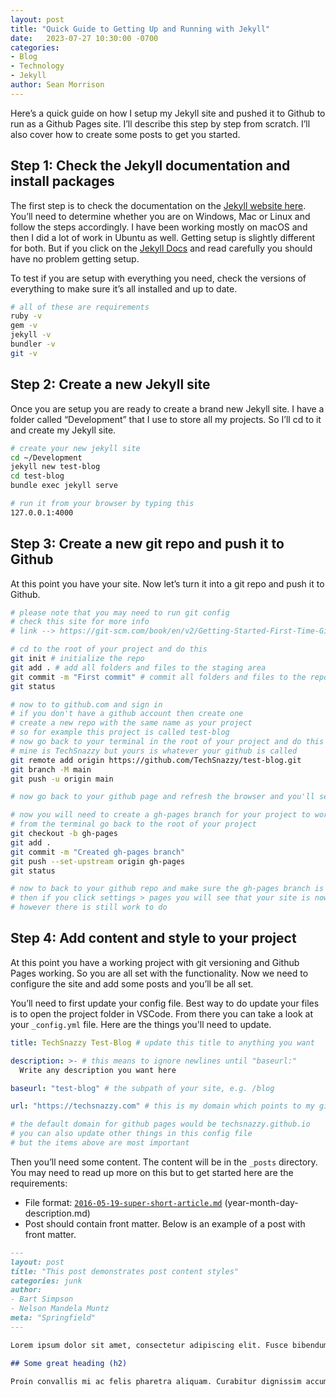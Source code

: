 ```yaml
---
layout: post
title: "Quick Guide to Getting Up and Running with Jekyll"
date:   2023-07-27 10:30:00 -0700
categories:
- Blog
- Technology
- Jekyll
author: Sean Morrison
---
```


Here’s a quick guide on how I setup my Jekyll site and pushed it to Github to run as a Github Pages site. I’ll describe this step by step from scratch. I’ll also cover how to create some posts to get you started.

## Step 1: Check the Jekyll documentation and install packages

The first step is to check the documentation on the [Jekyll website here](https://jekyllrb.com/). You’ll need to determine whether you are on Windows, Mac or Linux and follow the steps accordingly. I have been working mostly on macOS and then I did a lot of work in Ubuntu as well. Getting setup is slightly different for both. But if you click on the [Jekyll Docs](https://jekyllrb.com/docs/) and read carefully you should have no problem getting setup.

To test if you are setup with everything you need, check the versions of everything to make sure it’s all installed and up to date.

```bash
# all of these are requirements
ruby -v
gem -v
jekyll -v
bundler -v
git -v
```

## Step 2: Create a new Jekyll site

Once you are setup you are ready to create a brand new Jekyll site. I have a folder called “Development” that I use to store all my projects. So I’ll cd to it and create my Jekyll site.

```bash
# create your new jekyll site
cd ~/Development
jekyll new test-blog
cd test-blog
bundle exec jekyll serve

# run it from your browser by typing this
127.0.0.1:4000
```

## Step 3: Create a new git repo and push it to Github

At this point you have your site. Now let’s turn it into a git repo and push it to Github.

```bash
# please note that you may need to run git config
# check this site for more info
# link --> https://git-scm.com/book/en/v2/Getting-Started-First-Time-Git-Setup

# cd to the root of your project and do this
git init # initialize the repo
git add . # add all folders and files to the staging area
git commit -m "First commit" # commit all folders and files to the repo
git status

# now to to github.com and sign in
# if you don't have a github account then create one
# create a new repo with the same name as your project
# so for example this project is called test-blog
# now go back to your terminal in the root of your project and do this
# mine is TechSnazzy but yours is whatever your github is called
git remote add origin https://github.com/TechSnazzy/test-blog.git
git branch -M main
git push -u origin main

# now go back to your github page and refresh the browser and you'll see your files have been uploaded

# now you will need to create a gh-pages branch for your project to work
# from the terminal go back to the root of your project
git checkout -b gh-pages
git add .
git commit -m "Created gh-pages branch"
git push --set-upstream origin gh-pages
git status

# now to back to your github repo and make sure the gh-pages branch is there
# then if you click settings > pages you will see that your site is now live
# however there is still work to do
```

## Step 4: Add content and style to your project

At this point you have a working project with git versioning and Github Pages working. So you are all set with the functionality. Now we need to configure the site and add some posts and you’ll be all set. 

You’ll need to first update your config file. Best way to do update your files is to open the project folder in VSCode. From there you can take a look at your `_config.yml` file. Here are the things you'll need to update.

```yaml
title: TechSnazzy Test-Blog # update this title to anything you want

description: >- # this means to ignore newlines until "baseurl:"
  Write any description you want here

baseurl: "test-blog" # the subpath of your site, e.g. /blog

url: "https://techsnazzy.com" # this is my domain which points to my github

# the default domain for github pages would be techsnazzy.github.io
# you can also update other things in this config file
# but the items above are most important
```

Then you’ll need some content. The content will be in the `_posts` directory. You may need to read up more on this but to get started here are the requirements:

- File format: [`2016-05-19-super-short-article.md`](http://2016-05-19-super-short-article.md/) (year-month-day-description.md)
- Post should contain front matter. Below is an example of a post with front matter.

```markdown
---
layout: post
title: "This post demonstrates post content styles"
categories: junk
author:
- Bart Simpson
- Nelson Mandela Muntz
meta: "Springfield"
---

Lorem ipsum dolor sit amet, consectetur adipiscing elit. Fusce bibendum neque eget nunc mattis eu sollicitudin enim tincidunt. Vestibulum lacus tortor, ultricies id dignissim ac, bibendum in velit.

## Some great heading (h2)

Proin convallis mi ac felis pharetra aliquam. Curabitur dignissim accumsan rutrum. In arcu magna, aliquet vel pretium et, molestie et arcu.
```
